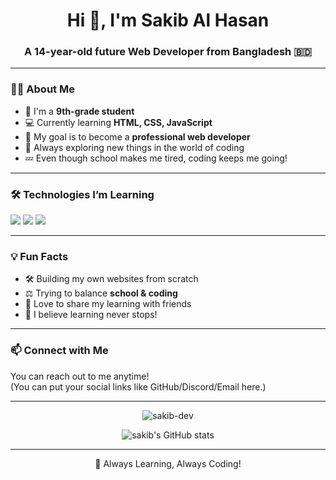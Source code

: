 <h1 align="center">Hi 👋, I'm Sakib Al Hasan</h1>
<h3 align="center">A 14-year-old future Web Developer from Bangladesh 🇧🇩</h3>

---

### 🧑‍💻 About Me
- 👦 I'm a **9th-grade student**  
- 💻 Currently learning **HTML, CSS, JavaScript**  
- 🎯 My goal is to become a **professional web developer**  
- 🧠 Always exploring new things in the world of coding  
- 💤 Even though school makes me tired, coding keeps me going!  

---

### 🛠️ Technologies I’m Learning
<p>
  <img src="https://img.shields.io/badge/-HTML5-E34F26?logo=html5&logoColor=fff&style=for-the-badge" />
  <img src="https://img.shields.io/badge/-CSS3-1572B6?logo=css3&logoColor=fff&style=for-the-badge" />
  <img src="https://img.shields.io/badge/-JavaScript-F7DF1E?logo=javascript&logoColor=000&style=for-the-badge" />
</p>

---

### 💡 Fun Facts
- 🛠️ Building my own websites from scratch  
- ⚖️ Trying to balance **school & coding**  
- 🤝 Love to share my learning with friends  
- 🚀 I believe learning never stops!

---

### 📫 Connect with Me
You can reach out to me anytime!  
(You can put your social links like GitHub/Discord/Email here.)

---

<p align="center">
  <img src="https://komarev.com/ghpvc/?username=sakib-dev&label=Profile%20views&color=0e75b6&style=flat" alt="sakib-dev" />
</p>

<p align="center">
  <img src="https://github-readme-stats.vercel.app/api?username=sakib-dev&show_icons=true&theme=radical" alt="sakib's GitHub stats" />
</p>

---

<p align="center">📝 Always Learning, Always Coding!</p>
